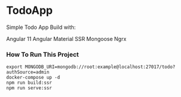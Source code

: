 # TodoApp

Simple Todo App
Build with:

Angular 11
Angular Material
SSR
Mongoose
Ngrx

### How To Run This Project

```
export MONGODB_URI=mongodb://root:example@localhost:27017/todo?authSource=admin
docker-compose up -d
npm run build:ssr
npm run serve:ssr
```
